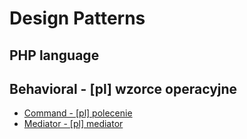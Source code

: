 # Design Patterns
## PHP language

## Behavioral - [pl] wzorce operacyjne
- [Command - [pl] polecenie](http://sandbox.onlinephpfunctions.com/code/500746dd4e1d81f2fd0fb5f472e8e441d4deeef2)
- [Mediator - [pl] mediator](http://sandbox.onlinephpfunctions.com/code/cd1871b04c429874387453a2dab878da1584a3c6)
